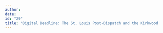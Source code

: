 ```yaml
---
author:
date:
id: "29"
title: "Digital Deadline: The St. Louis Post-Dispatch and the Kirkwood Shooting"
---
```

